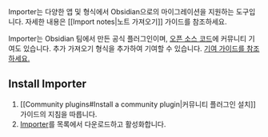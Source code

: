 Importer는 다양한 앱 및 형식에서 Obsidian으로의 마이그레이션을 지원하는 도구입니다. 자세한 내용은 [[Import notes|노트 가져오기]] 가이드를 참조하세요.

Importer는 Obsidian 팀에서 만든 공식 플러그인이며, [오픈 소스 코드](https://github.com/obsidianmd/obsidian-importer)에 커뮤니티 기여도 있습니다. 추가 가져오기 형식을 추가하여 기여할 수 있습니다. [기여 가이드를 참조하세요.](https://github.com/obsidianmd/obsidian-importer/blob/master/CONTRIBUTING.md)

## Install Importer

1. [[Community plugins#Install a community plugin|커뮤니티 플러그인 설치]] 가이드의 지침을 따릅니다.
2. [Importer](obsidian://show-plugin?id=obsidian-importer)를 목록에서 다운로드하고 활성화합니다.
